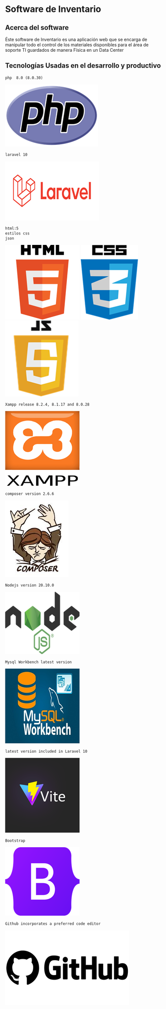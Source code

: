 # Software de Inventario 

## Acerca del software
Éste software de Inventario es una aplicación web que se encarga de manipular todo el control de los materiales disponibles para el área de soporte TI guardados de manera Física en un Data Center

## Tecnologías Usadas en el desarrollo y productivo

    php  8.0 (8.0.30)
[![php](public/images/php.png)](https://www.php.net/downloads)

    laravel 10
[![laravel](public/images/laravel2.png)](https://laravel.com/)

    html:5 
    estilos css
    json
![html](public/images/html.png)
![css](public/images/css.png)
![js](public/images/js.png)

    Xampp release 8.2.4, 8.1.17 and 8.0.28
[![xampp](public/images/xampp.png)](https://www.apachefriends.org/es/index.html)

    composer version 2.6.6
[![composer](public/images/composer.png)](https://getcomposer.org/)
    
    Nodejs version 20.10.0
[![nodejs](public/images/node.png)](https://nodejs.org/en)

    Mysql Workbench latest version
[![mysql](public/images/mysqlworkbrench.png)](https://nodejs.org/en)

    latest version included in Laravel 10
[![vite](public/images/vite.png)](https://vitejs.dev/)

    Bootstrap
[![bootstrap](public/images/bootstrap.png)](https://getbootstrap.com/)

    Github incorporates a preferred code editor
[![github](public/images/github.png)](https://github.com/)

